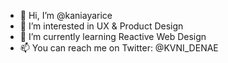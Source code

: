 - 👋 Hi, I’m @kaniayarice
- 👀 I’m interested in UX & Product Design
- 🌱 I’m currently learning Reactive Web Design
- 📫 You can reach me on Twitter: @KVNI_DENAE

<!---
kaniayarice/kaniayarice is a ✨ special ✨ repository because its `README.md` (this file) appears on your GitHub profile.
You can click the Preview link to take a look at your changes.
--->
